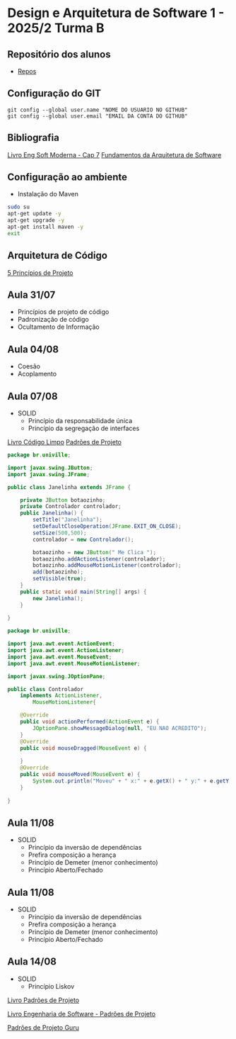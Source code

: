 # Design e Arquitetura de Software 1 - 2025/2 Turma B

## Repositório dos alunos
- [Repos](#)

## Configuração do GIT
```
git config --global user.name "NOME DO USUARIO NO GITHUB"
git config --global user.email "EMAIL DA CONTA DO GITHUB"
```

## Bibliografia

[Livro Eng Soft Moderna - Cap 7](https://engsoftmoderna.info/cap7.html)
[Fundamentos da Arquitetura de Software](https://integrada.minhabiblioteca.com.br/reader/books/9788550819754/epubcfi/6/2%5B%3Bvnd.vst.idref%3Dcover%5D!/4/2/2%4051:1)

## Configuração ao ambiente

- Instalação do Maven

```bash
sudo su
apt-get update -y
apt-get upgrade -y
apt-get install maven -y
exit
```


## Arquitetura de Código

[5 Princípios de Projeto](https://engsoftmoderna.info/cap5.html)

## Aula 31/07

- Princípios de projeto de código
- Padronização de código
- Ocultamento de Informação

## Aula 04/08

- Coesão
- Acoplamento

## Aula 07/08

- SOLID
  - Princípio da responsabilidade única
  - Princípio da segregação de interfaces
  
[Livro Código Limpo](https://integrada.minhabiblioteca.com.br/reader/books/9788550816043/pageid/0) 
[Padrões de Projeto](https://integrada.minhabiblioteca.com.br/reader/books/9788577800469/pageid/0) 

```java
package br.univille;

import javax.swing.JButton;
import javax.swing.JFrame;

public class Janelinha extends JFrame {

    private JButton botaozinho;
    private Controlador controlador;
    public Janelinha() {
        setTitle("Janelinha");
        setDefaultCloseOperation(JFrame.EXIT_ON_CLOSE);
        setSize(500,500);
        controlador = new Controlador();

        botaozinho = new JButton(" Me Clica ");
        botaozinho.addActionListener(controlador);
        botaozinho.addMouseMotionListener(controlador);
        add(botaozinho);
        setVisible(true);
    }
    public static void main(String[] args) {
        new Janelinha();
    }
    
}
```

```java
package br.univille;

import java.awt.event.ActionEvent;
import java.awt.event.ActionListener;
import java.awt.event.MouseEvent;
import java.awt.event.MouseMotionListener;

import javax.swing.JOptionPane;

public class Controlador 
    implements ActionListener, 
        MouseMotionListener{

    @Override
    public void actionPerformed(ActionEvent e) {
        JOptionPane.showMessageDialog(null, "EU NAO ACREDITO");
    }
    @Override
    public void mouseDragged(MouseEvent e) {
        
    }
    @Override
    public void mouseMoved(MouseEvent e) {
        System.out.println("Moveu" + " x:" + e.getX() + " y:" + e.getY());
    }
    
}
```

## Aula 11/08

- SOLID
  - Princípio da inversão de dependências
  - Prefira composição a herança
  - Princípio de Demeter (menor conhecimento)
  - Princípio Aberto/Fechado


## Aula 11/08

- SOLID
  - Princípio da inversão de dependências
  - Prefira composição a herança
  - Princípio de Demeter (menor conhecimento)
  - Princípio Aberto/Fechado

## Aula 14/08
- SOLID
  - Princípio Liskov

[Livro Padrões de Projeto](https://integrada.minhabiblioteca.com.br/reader/books/9788577800469/pageid/0)

[Livro Engenharia de Software - Padrões de Projeto](https://engsoftmoderna.info/cap6.html)

[Padrões de Projeto Guru](https://refactoring.guru/design-patterns)

